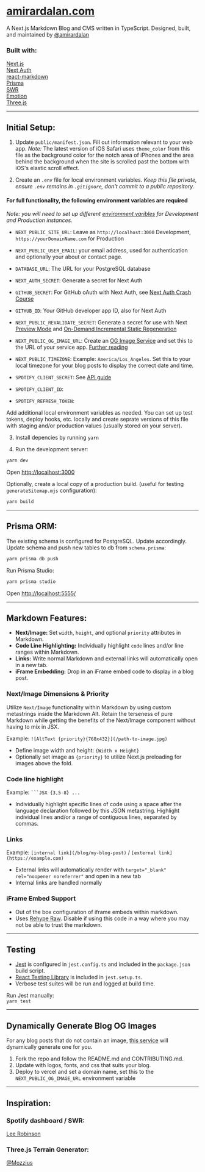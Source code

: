 # [amirardalan.com](https://amirardalan.com)

A Next.js Markdown Blog and CMS written in TypeScript. Designed, built, and maintained by [@amirardalan](https://github.com/amirardalan)

### Built with:

[Next.js](https://github.com/vercel/next.js/)  
[Next Auth](https://next-auth.js.org/)  
[react-markdown](https://github.com/remarkjs/react-markdown)  
[Prisma](https://github.com/prisma/prisma)  
[SWR](https://github.com/vercel/swr)  
[Emotion](https://github.com/emotion-js/emotion)  
[Three.js](https://github.com/mrdoob/three.js/)  

---

## Initial Setup: 
1. Update `public/manifest.json`. Fill out information relevant to your web app. _Note:_ The latest version of iOS Safari uses `theme_color` from this file as the background color for the notch area of iPhones and the area behind the background when the site is scrolled past the bottom with iOS's elastic scroll effect.

2. Create an `.env` file for local environment variables.
_Keep this file private, ensure `.env` remains in `.gitignore`, don't commit to a public repository._

#### For full functionality, the following environment variables are required

_Note: you will need to set up different [environment varibles](https://vercel.com/docs/concepts/projects/environment-variables) for Development and Production instances._

- `NEXT_PUBLIC_SITE_URL`: Leave as `http://localhost:3000` Development, `https://yourDomainName.com` for Production
- `NEXT_PUBLIC_USER_EMAIL`: your email address, used for authentication and optionally your about or contact page.  

- `DATABASE_URL`: The URL for your PostgreSQL database  

- `NEXT_AUTH_SECRET`: Generate a secret for Next Auth
- `GITHUB_SECRET`: For GitHub oAuth with Next Auth, see [Next Auth Crash Course](https://www.youtube.com/watch?v=o_wZIVmWteQ)
- `GITHUB_ID`: Your GitHub developer app ID, also for Next Auth  

- `NEXT_PUBLIC_REVALIDATE_SECRET`: Generate a secret for use with Next [Preview Mode](https://nextjs.org/docs/advanced-features/preview-mode) and [On-Demand Incremental Static Regeneration](https://nextjs.org/docs/basic-features/data-fetching/incremental-static-regeneration#on-demand-revalidation-beta)
- `NEXT_PUBLIC_OG_IMAGE_URL`: Create an [OG Image Service](https://github.com/vercel/og-image) and set this to the URL of your service app. [Further reading](#dynamically-generate-blog-og-images)
- `NEXT_PUBLIC_TIMEZONE`: Example: `America/Los_Angeles`. Set this to your local timezone for your blog posts to display the correct date and time.  

- `SPOTIFY_CLIENT_SECRET`: See [API guide](https://developer.spotify.com/documentation/web-api/quick-start/)
- `SPOTIFY_CLIENT_ID`: 
- `SPOTIFY_REFRESH_TOKEN`:  

Add additional local environment variables as needed. You can set up test tokens, deploy hooks, etc. locally and create seprate versions of this file with staging and/or production values (usually stored on your server).

3. Install depencies by running `yarn`

4. Run the development server:

```bash
yarn dev
```

Open [http://localhost:3000](http://localhost:3000)

Optionally, create a local copy of a production build. (useful for testing `generateSitemap.mjs` configuration):

```bash
yarn build
```
---

## Prisma ORM:

The existing schema is configured for PostgreSQL. Update accordingly.  
Update schema and push new tables to db from `schema.prisma`:

```bash
yarn prisma db push
```

Run Prisma Studio:

```bash
yarn prisma studio
```

Open [http://localhost:5555/](http://localhost:5555/)

---

## Markdown Features:
- **Next/Image:** Set `width`, `height`, and optional `priority` attributes in Markdown.
- **Code Line Highlighting:** Individually highlight `code` lines and/or line ranges within Markdown.
- **Links:** Write normal Markdown and external links will automatically open in a new tab.
- **iFrame Embedding:** Drop in an iFrame embed code to display in a blog post.

### Next/Image Dimensions & Priority
Utilize `Next/Image` functionality within Markdown by using custom metastrings inside the Markdown Alt.
Retain the terseness of pure Markdown while getting the benefits of the Next/Image component without having to mix in JSX.

Example: `![AltText {priority}{768x432}](/path-to-image.jpg)`
- Define image width and height: `{Width x Height}`
- Optionally set image as `{priority}` to utilize Next.js preloading for images above the fold.

### Code line highlight
Example: ` ```JSX {3,5-8} ... `
- Individually highlight specific lines of code using a space after the language declaration followed by this JSON metastring. Highlight individual lines and/or a range of contiguous lines, separated by commas.

### Links
Example: `[internal link](/blog/my-blog-post)` / `[external link](https://example.com)`
- External links will automatically render with `target="_blank" rel="noopener noreferrer"` and open in a new tab
- Internal links are handled normally

### iFrame Embed Support
- Out of the box configuration of iframe embeds within markdown.
- Uses [Rehype Raw](https://github.com/rehypejs/rehype-raw). Disable if using this code in a way where you may not be able to trust the markdown.

---

## Testing

- [Jest](jestjs.io/) is configured in `jest.config.ts` and included in the `package.json` build script.
- [React Testing Library](https://github.com/testing-library/react-testing-library) is included in `jest.setup.ts`.
- Verbose test suites will be run and logged at build time.

Run Jest manually:  
`yarn test`

---

## Dynamically Generate Blog OG Images
For any blog posts that do not contain an image, [this service](https://github.com/vercel/og-image) will dynamically generate one for you.

1. Fork the repo and follow the README.md and CONTRIBUTING.md.
2. Update with logos, fonts, and css that suits your blog.
3. Deploy to vercel and set a domain name, set this to the `NEXT_PUBLIC_OG_IMAGE_URL` environment variable

---

## Inspiration:

### Spotify dashboard / SWR:
[Lee Robinson](https://github.com/leerob/leerob.io)

### Three.js Terrain Generator:
[@Mozzius](https://github.com/Mozzius/terrain-fiber)




